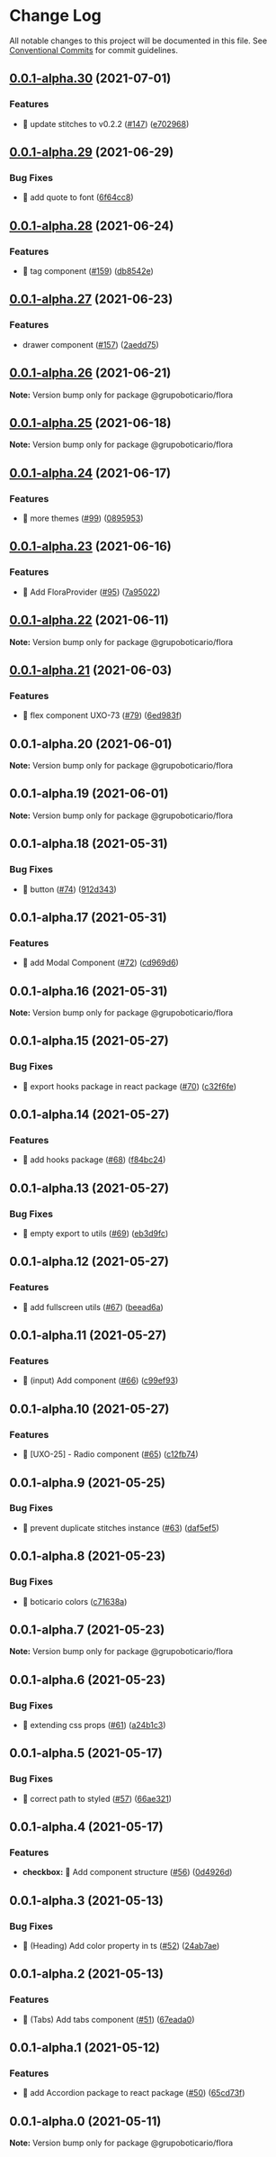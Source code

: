 # Change Log

All notable changes to this project will be documented in this file.
See [Conventional Commits](https://conventionalcommits.org) for commit guidelines.

## [0.0.1-alpha.30](https://github.com/grupoboticario/flora/compare/@grupoboticario/flora@0.0.1-alpha.29...@grupoboticario/flora@0.0.1-alpha.30) (2021-07-01)


### Features

* 🎸 update stitches to v0.2.2 ([#147](https://github.com/grupoboticario/flora/issues/147)) ([e702968](https://github.com/grupoboticario/flora/commit/e702968e71224d4b726ec1226b08a6d3fa4c3c59))





## [0.0.1-alpha.29](https://github.com/grupoboticario/flora/compare/@grupoboticario/flora@0.0.1-alpha.28...@grupoboticario/flora@0.0.1-alpha.29) (2021-06-29)


### Bug Fixes

* 🐛 add quote to font ([6f64cc8](https://github.com/grupoboticario/flora/commit/6f64cc8157b9e8c801e2d33c3b442001b3c2faf4))





## [0.0.1-alpha.28](https://github.com/grupoboticario/flora/compare/@grupoboticario/flora@0.0.1-alpha.27...@grupoboticario/flora@0.0.1-alpha.28) (2021-06-24)


### Features

* 🎸 tag component ([#159](https://github.com/grupoboticario/flora/issues/159)) ([db8542e](https://github.com/grupoboticario/flora/commit/db8542e0b6e103982176f44074562c38273086e1))





## [0.0.1-alpha.27](https://github.com/grupoboticario/flora/compare/@grupoboticario/flora@0.0.1-alpha.26...@grupoboticario/flora@0.0.1-alpha.27) (2021-06-23)


### Features

* drawer component ([#157](https://github.com/grupoboticario/flora/issues/157)) ([2aedd75](https://github.com/grupoboticario/flora/commit/2aedd7561029a29df0c5a70e415a1708ac9110e5))





## [0.0.1-alpha.26](https://github.com/grupoboticario/flora/compare/@grupoboticario/flora@0.0.1-alpha.25...@grupoboticario/flora@0.0.1-alpha.26) (2021-06-21)

**Note:** Version bump only for package @grupoboticario/flora





## [0.0.1-alpha.25](https://github.com/grupoboticario/flora/compare/@grupoboticario/flora@0.0.1-alpha.24...@grupoboticario/flora@0.0.1-alpha.25) (2021-06-18)

**Note:** Version bump only for package @grupoboticario/flora





## [0.0.1-alpha.24](https://github.com/grupoboticario/flora/compare/@grupoboticario/flora@0.0.1-alpha.23...@grupoboticario/flora@0.0.1-alpha.24) (2021-06-17)


### Features

* 🎸 more themes ([#99](https://github.com/grupoboticario/flora/issues/99)) ([0895953](https://github.com/grupoboticario/flora/commit/08959533cd43ea8aff9385b03ca317a880f7f764))





## [0.0.1-alpha.23](https://github.com/grupoboticario/flora/compare/@grupoboticario/flora@0.0.1-alpha.22...@grupoboticario/flora@0.0.1-alpha.23) (2021-06-16)


### Features

* 🎸 Add FloraProvider ([#95](https://github.com/grupoboticario/flora/issues/95)) ([7a95022](https://github.com/grupoboticario/flora/commit/7a95022dbb76c77c9373c801f16fbf32a0e99239))





## [0.0.1-alpha.22](https://github.com/grupoboticario/flora/compare/@grupoboticario/flora@0.0.1-alpha.21...@grupoboticario/flora@0.0.1-alpha.22) (2021-06-11)

**Note:** Version bump only for package @grupoboticario/flora





## [0.0.1-alpha.21](https://github.com/grupoboticario/flora/compare/@grupoboticario/flora@0.0.1-alpha.20...@grupoboticario/flora@0.0.1-alpha.21) (2021-06-03)


### Features

* 🎸  flex component UXO-73 ([#79](https://github.com/grupoboticario/flora/issues/79)) ([6ed983f](https://github.com/grupoboticario/flora/commit/6ed983f42fa0137f7a5983aa3b239678506860e3))





## 0.0.1-alpha.20 (2021-06-01)

**Note:** Version bump only for package @grupoboticario/flora





## 0.0.1-alpha.19 (2021-06-01)

**Note:** Version bump only for package @grupoboticario/flora





## 0.0.1-alpha.18 (2021-05-31)


### Bug Fixes

* 🐛 button ([#74](https://github.com/grupoboticario/flora/issues/74)) ([912d343](https://github.com/grupoboticario/flora/commit/912d3431f53b0c5bc50bc83f912f3e3b83368953))





## 0.0.1-alpha.17 (2021-05-31)


### Features

* 🎸 add Modal Component ([#72](https://github.com/grupoboticario/flora/issues/72)) ([cd969d6](https://github.com/grupoboticario/flora/commit/cd969d648c41fa2080c4f7ce3b46ad035adf563a))





## 0.0.1-alpha.16 (2021-05-31)

**Note:** Version bump only for package @grupoboticario/flora





## 0.0.1-alpha.15 (2021-05-27)


### Bug Fixes

* 🐛 export hooks package in react package ([#70](https://github.com/grupoboticario/flora/issues/70)) ([c32f6fe](https://github.com/grupoboticario/flora/commit/c32f6fe2d18187aa01010563a9c913e9f0c23a8c))





## 0.0.1-alpha.14 (2021-05-27)


### Features

* 🎸 add hooks package ([#68](https://github.com/grupoboticario/flora/issues/68)) ([f84bc24](https://github.com/grupoboticario/flora/commit/f84bc24b0f60dfa8a0d7ca1f0c4b1f5944515d54))





## 0.0.1-alpha.13 (2021-05-27)


### Bug Fixes

* 🐛 empty export to utils ([#69](https://github.com/grupoboticario/flora/issues/69)) ([eb3d9fc](https://github.com/grupoboticario/flora/commit/eb3d9fca29a622618f8b7a707a9e885fe283afd6))





## 0.0.1-alpha.12 (2021-05-27)


### Features

* 🎸 add fullscreen utils ([#67](https://github.com/grupoboticario/flora/issues/67)) ([beead6a](https://github.com/grupoboticario/flora/commit/beead6af3012f6056d76ca928548ff01d65baed5))





## 0.0.1-alpha.11 (2021-05-27)


### Features

* 🎸 (input) Add component ([#66](https://github.com/grupoboticario/flora/issues/66)) ([c99ef93](https://github.com/grupoboticario/flora/commit/c99ef931654c29d679760e467411ce281f726652))





## 0.0.1-alpha.10 (2021-05-27)


### Features

* 🎸 [UXO-25] - Radio component ([#65](https://github.com/grupoboticario/flora/issues/65)) ([c12fb74](https://github.com/grupoboticario/flora/commit/c12fb749be5533218f401c12b8e5b2133ae41c25))





## 0.0.1-alpha.9 (2021-05-25)


### Bug Fixes

* 🐛 prevent duplicate stitches instance ([#63](https://github.com/grupoboticario/flora/issues/63)) ([daf5ef5](https://github.com/grupoboticario/flora/commit/daf5ef5a533f5c741c1f426249ef89126d432772))





## 0.0.1-alpha.8 (2021-05-23)


### Bug Fixes

* 🐛 boticario colors ([c71638a](https://github.com/grupoboticario/flora/commit/c71638a45c18491ac80bd27fb9c180f84513829a))





## 0.0.1-alpha.7 (2021-05-23)

**Note:** Version bump only for package @grupoboticario/flora





## 0.0.1-alpha.6 (2021-05-23)


### Bug Fixes

* 🐛 extending css props ([#61](https://github.com/grupoboticario/flora/issues/61)) ([a24b1c3](https://github.com/grupoboticario/flora/commit/a24b1c369a31180645f1d3af0b544babd84bacf5))





## 0.0.1-alpha.5 (2021-05-17)


### Bug Fixes

* 🐛 correct path to styled ([#57](https://github.com/grupoboticario/flora/issues/57)) ([66ae321](https://github.com/grupoboticario/flora/commit/66ae321abf3fef2600bba84858a3c223464bd1d7))





## 0.0.1-alpha.4 (2021-05-17)


### Features

* **checkbox:** 🎸 Add component structure ([#56](https://github.com/grupoboticario/flora/issues/56)) ([0d4926d](https://github.com/grupoboticario/flora/commit/0d4926de89bc3c84fe7681da480273658679409c))





## 0.0.1-alpha.3 (2021-05-13)


### Bug Fixes

* 🐛 (Heading) Add color property in ts ([#52](https://github.com/grupoboticario/flora/issues/52)) ([24ab7ae](https://github.com/grupoboticario/flora/commit/24ab7aed2e903f6a0a500591e850d36487000419))





## 0.0.1-alpha.2 (2021-05-13)


### Features

* 🎸 (Tabs) Add tabs component ([#51](https://github.com/grupoboticario/flora/issues/51)) ([67eada0](https://github.com/grupoboticario/flora/commit/67eada0bd16503b8c572e8ff390827e389d5de95))





## 0.0.1-alpha.1 (2021-05-12)


### Features

* 🎸 add Accordion package to react package ([#50](https://github.com/grupoboticario/flora/issues/50)) ([65cd73f](https://github.com/grupoboticario/flora/commit/65cd73f968494a8c5c8f618877b980f9ce768e83))





## 0.0.1-alpha.0 (2021-05-11)

**Note:** Version bump only for package @grupoboticario/flora
